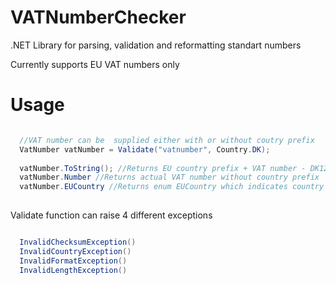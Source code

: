 # VATNumberChecker
.NET Library for parsing, validation and reformatting standart numbers

Currently supports EU VAT numbers only

# Usage
```C#

  //VAT number can be  supplied either with or without coutry prefix
  VatNumber vatNumber = Validate("vatnumber", Country.DK); 
  
  vatNumber.ToString(); //Returns EU country prefix + VAT number - DK12345678
  vatNumber.Number //Returns actual VAT number without country prefix
  vatNumber.EUCountry //Returns enum EUCountry which indicates country prefix for VAT number
  
```

Validate function can raise 4 different exceptions

```C#

  InvalidChecksumException()
  InvalidCountryException()
  InvalidFormatException()
  InvalidLengthException()
  
```

